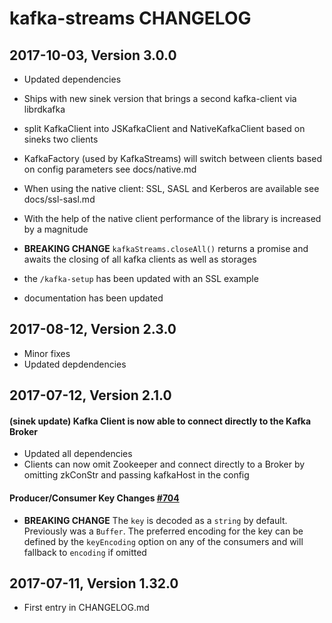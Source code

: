 # kafka-streams CHANGELOG

## 2017-10-03, Version 3.0.0

* Updated dependencies

* Ships with new sinek version that brings a second kafka-client via librdkafka
* split KafkaClient into JSKafkaClient and NativeKafkaClient based on sineks two clients
* KafkaFactory (used by KafkaStreams) will switch between clients based on config parameters see docs/native.md
* When using the native client: SSL, SASL and Kerberos are available see docs/ssl-sasl.md
* With the help of the native client performance of the library is increased by a magnitude

* **BREAKING CHANGE** `kafkaStreams.closeAll()` returns a promise and awaits the closing of all
    kafka clients as well as storages

* the `/kafka-setup` has been updated with an SSL example

* documentation has been updated

## 2017-08-12, Version 2.3.0

* Minor fixes
* Updated depdendencies

## 2017-07-12, Version 2.1.0

#### (sinek update) Kafka Client is now able to connect directly to the Kafka Broker

* Updated all dependencies
* Clients can now omit Zookeeper and connect directly to a Broker by omitting zkConStr and passing kafkaHost in the config

####  Producer/Consumer Key Changes [#704](https://github.com/SOHU-Co/kafka-node/pull/704)

* **BREAKING CHANGE** The `key` is decoded as a `string` by default. Previously was a `Buffer`. The preferred encoding for the key can be defined by the `keyEncoding` option on any of the consumers and will fallback to `encoding` if omitted

## 2017-07-11, Version 1.32.0

* First entry in CHANGELOG.md
